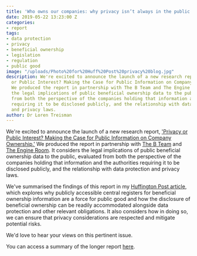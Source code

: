 ```yaml
---
title: 'Who owns our companies: why privacy isn’t always in the public interest'
date: 2019-05-22 13:23:00 Z
categories:
- report
tags:
- data protection
- privacy
- beneficial ownership
- legislation
- regulation
- public good
image: "/uploads/Photo%20for%20Huff%20Post%20privacy%20blog.jpg"
description: We're excited to announce the launch of a new research report, 'Privacy
  or Public Interest? Making the Case for Public Information on Company Ownership.'
  We produced the report in partnership with The B Team and The Engine Room.  It considers
  the legal implications of public beneficial ownership data to the public, evaluated
  from both the perspective of the companies holding that information and the authorities
  requiring it to be disclosed publicly, and the relationship with data protection
  and privacy laws.
author: Dr Loren Treisman
---
```


We're excited to announce the launch of a new research report, ['](https://manage.siteleaf.com/documents/5c9bbe0928cf9a49acdce5ed/edit)[Privacy or Public Interest? Making the Case for Public Information on Company Ownership](https://www.openownership.org/uploads/oo-data-protection-and-privacy-2019-05.pdf)[.'](https://manage.siteleaf.com/documents/5c9bbe0928cf9a49acdce5ed/edit) We produced the report in partnership with [The B Team](http://www.bteam.org/) and [The Engine Room](https://www.theengineroom.org/).  It considers the legal implications of public beneficial ownership data to the public, evaluated from both the perspective of the companies holding that information and the authorities requiring it to be disclosed publicly, and the relationship with data protection and privacy laws.

We've summarised the findings of this report in my [Huffington Post article](http://), which explores why publicly accessible central registers for beneficial ownership information are a force for public good and how the disclosure of beneficial ownership can be readily accommodated alongside data protection and other relevant obligations. It also considers how in doing so, we can ensure that privacy considerations are respected and mitigate potential risks.

We'd love to hear your views on this pertinent issue.

You can access a summary of the longer report [here](https://www.openownership.org/uploads/oo-briefing-privacy-report-summary-2019-03.pdf).